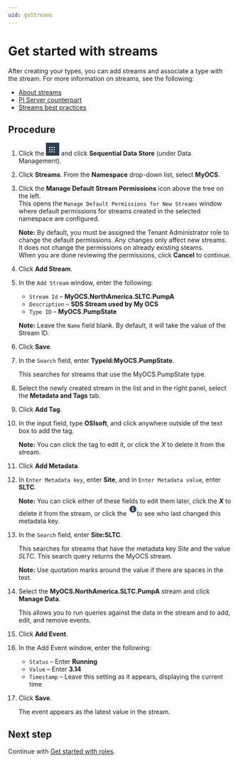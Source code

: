 ```yaml
---
uid: gsStreams
---
```


# Get started with streams

After creating your types, you can add streams and associate a type with the stream. For more information on streams, see the following:

- [About streams](xref:ccStreams)
- [PI Server counterpart](xref:ccStreams#streams-pi-server)
- [Streams best practices](xref:bpStreams)

## Procedure

1. Click the ![Menu icon](images\menu-icon.png) and click **Sequential Data Store** (under Data Management).

1. Click **Streams**. From the **Namespace** drop-down list, select **MyOCS**.

1. Click the **Manage Default Stream Permissions** icon above the tree on the left.  
    This opens the `Manage Default Permissions for New Streams` window where default permissions for streams created in the selected namespace are configured. 
   
    **Note:** By default, you must be assigned the Tenant Administrator role to change the default permissions. Any changes only affect new streams. It does not change the permissions on already existing steams.   
    When you are done reviewing the permissions, click **Cancel** to continue.
   
1. Click **Add Stream**.

1. In the `Add Stream` window, enter the following:

   - `Stream Id` &ndash; **MyOCS.NorthAmerica.SLTC.PumpA**
   - `Description` &ndash; **SDS Stream used by My OCS**
   - `Type ID` &ndash; **MyOCS.PumpState**

    **Note:** Leave the `Name` field blank. By default, it will take the value of the Stream ID.

1. Click **Save**.

1. In the `Search` field, enter **TypeId:MyOCS.PumpState**.

    This searches for streams that use the MyOCS.PumpState type. 

1. Select the newly created stream in the list and in the right panel, select the **Metadata and Tags** tab.

1. Click **Add Tag**.

1. In the input field, type **OSIsoft**, and click anywhere outside of the text box to add the tag. 

    **Note:** You can click the tag to edit it, or click the *X* to delete it from the stream.

1. Click **Add Metadata**.

1. In `Enter Metadata key`, enter **Site**, and in `Enter Metadata value`, enter **SLTC**. 

    **Note:** You can click either of these fields to edit them later, click the ***X*** to delete it from the stream, or click the ![Info icon](images/Info.png)to see who last changed this metadata key.

1. In the `Search` field, enter **Site:SLTC**. 

    This searches for streams that have the metadata key *Site* and the value *SLTC*. This search query returns the MyOCS stream. 
   
    **Note:** Use quotation marks around the value if there are spaces in the text.
    
1. Select the **MyOCS.NorthAmerica.SLTC.PumpA** stream and click **Manage Data**. 

    This allows you to run queries against the data in the stream and to add, edit, and remove events.

1. Click **Add Event**.

1. In the Add Event window, enter the following: 

   - `Status` &ndash; Enter **Running**
   - `Value` &ndash; Enter **3.14**
   - `Timestamp` &ndash; Leave this setting as it appears, displaying the current time

1. Click **Save**. 

    The event appears as the latest value in the stream.

## Next step

Continue with [Get started with roles](xref:gsRoles).